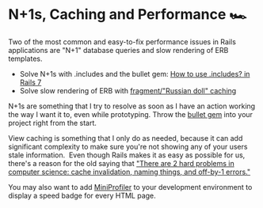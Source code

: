 # N+1s, Caching and Performance 🏎️

Two of the most common and easy-to-fix performance issues in Rails applications are "N+1" database queries and slow rendering of ERB templates.

- Solve N+1s with .includes and the bullet gem: [How to use .includes? in Rails 7](https://levelup.gitconnected.com/how-to-use-includes-in-rails-7-643b5e1451c4)
- Solve slow rendering of ERB with [fragment/"Russian doll" caching](https://guides.rubyonrails.org/caching_with_rails.html)

N+1s are something that I try to resolve as soon as I have an action working the way I want it to, even while prototyping. Throw the [bullet gem](https://github.com/flyerhzm/bullet) into your project right from the start.

View caching is something that I only do as needed, because it can add significant complexity to make sure you're not showing any of your users stale information.  Even though Rails makes it as easy as possible for us, there's a reason for the old saying that ["There are 2 hard problems in computer science: cache invalidation, naming things, and off-by-1 errors."](https://martinfowler.com/bliki/TwoHardThings.html)

You may also want to add [MiniProfiler](https://github.com/MiniProfiler/rack-mini-profiler) to your development environment to display a speed badge for every HTML page.
